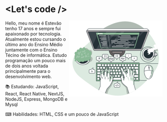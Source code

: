 # <Let's code />

<img src="./coding-concept.svg" alt="Conceito de Codar" align="right" width="300px"/>

<p align="left"> 
Hello, meu nome é Estevão tenho 17 anos e sempre fui apaixonado por tecnologia. Atualmente estou cursando o último ano do Ensino Médio juntamente com o Ensino Técino de   informática. Estudo programação um pouco mais de dois anos voltada principalmente para o desenvolvimento web.
</p>

<p align="left">
  📚 Estudando: JavaScript, React, React Native, NextJS, NodeJS, Express, MongoDB e Mysql
</p>

<p align="left">
 ⌨ Habilidades: HTML, CSS e um pouco de JavaScript
</p>
